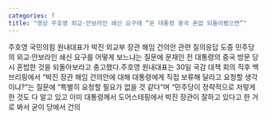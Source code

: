 ```yaml
---
categories: f
title: "영상 주호영 외교·안보라인 쇄신 요구에 “문 대통령 중국 혼밥 되돌아봤으면”"
---
```

주호영 국민의힘 원내대표가 박진 외교부 장관 해임 건의안 관련 질의응답 도중 민주당의 외교·안보라인 쇄신 요구를 어떻게 보느냐는 질문에 문재인 전 대통령의 중국 방문 당시 혼밥한 것을 되돌아보라고 충고했다.주호영 원내대표는 30일 국감 대책 회의 직후 백브리핑에서 “박진 장관 해임 건의안에 대해 대통령에게 직접 보류해 달라고 요청할 생각이냐?”는 질문에 “특별히 요청할 필요가 없을 것 같다”며 “민주당이 정략적으로 저렇게 한 것도 다 알고 있고 이미 대통령께서 도어스테핑에서 박진 장관이 잘하고 있다고 한 거로 봐서 굳이 당에서 건의